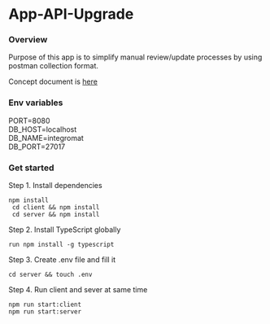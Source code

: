 # App-API-Upgrade

### Overview

Purpose of this app is to simplify manual review/update processes by using postman collection format.


Concept document is [here](https://docs.google.com/document/d/1aD6y_n-BmZHYsJJdulv3J-fQunYvyjZuFztxuYOo0mY/edit)

### Env variables

PORT=8080 <br>
DB_HOST=localhost <br>
DB_NAME=integromat <br>
DB_PORT=27017 <br>

### Get started

Step 1. Install dependencies

    npm install
     cd client && npm install
     cd server && npm install
     
Step 2. Install TypeScript globally

    run npm install -g typescript
    
Step 3. Create .env file and fill it

    cd server && touch .env
    
Step 4. Run client and sever at same time

    npm run start:client
    npm run start:server
